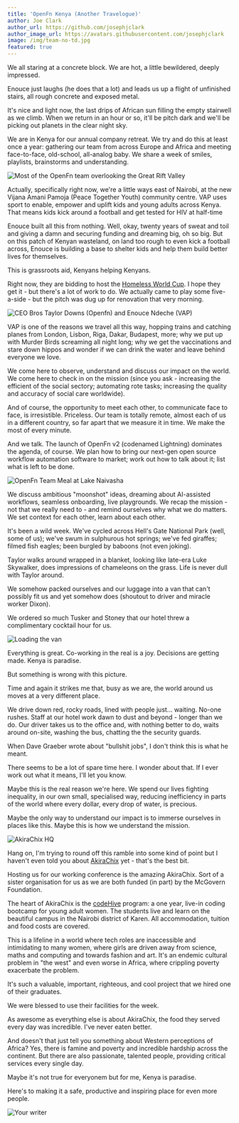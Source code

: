 ```yaml
---
title: 'OpenFn Kenya (Another Travelogue)'
author: Joe Clark
author_url: https://github.com/josephjclark
author_image_url: https://avatars.githubusercontent.com/josephjclark
image: /img/team-no-td.jpg
featured: true
---
```


We all staring at a concrete block. We are hot, a little bewildered, deeply impressed.

Enouce just laughs (he does that a lot) and leads us up a flight of unfinished stairs, all rough concrete and exposed metal.

It's nice and light now, the last drips of African sun filling the empty stairwell as we climb. When we return in an hour or so, it'll be pitch dark and we'll be picking out planets in the clear night sky.

We are in Kenya for our annual company retreat. We try and do this at least once a year: gathering our team from across Europe and Africa and meeting face-to-face, old-school, all-analog baby. We share a week of smiles, playlists, brainstorms and understanding.

<!--some image -->
![Most of the OpenFn team overlooking the Great Rift Valley](/img/team-kenya.jpg)

<!--truncate-->

Actually, specifically right now, we're a little ways east of Nairobi, at the new Vijana Amani Pamoja (Peace Together Youth) community centre. VAP uses sport to enable, empower and uplift kids and young adults across Kenya. That means kids kick around a football and get tested for HIV at half-time

Enouce built all this from nothing. Well, okay, twenty years of sweat and toil and giving a damn and securing funding and dreaming big, oh so big. But on this patch of Kenyan wasteland, on land too rough to even kick a football across, Enouce is building a base to shelter kids and help them build better lives for themselves.

This is grassroots aid, Kenyans helping Kenyans.

Right now, they are bidding to host the [Homeless World Cup](https://www.homelessworldcup.org/stories/more-than-a-game-using-football-to-drive-social-change-in-kenya). I hope they get it - but there's a lot of work to do. We actually came to play some five-a-side - but the pitch was dug up for renovation that very morning.

![CEO Bros Taylor Downs (Openfn) and Enouce Ndeche (VAP)](/img/taylor-enouce.jpeg)

VAP is one of the reasons we travel all this way, hopping trains and catching planes from London, Lisbon, Riga, Dakar, Budapest, more; why we put up with Murder Birds screaming all night long; why we get the vaccinations and stare down hippos and wonder if we can drink the water and leave behind everyone we love.

We come here to observe, understand and discuss our impact on the world. We come here to check in on the mission (since you ask - increasing the efficient of the social sectory; automating rote tasks; increasing the quality and accuracy of social care worldwide). 

And of course, the opportunity to meet each other, to communicate face to face, is irresistible. Priceless. Our team is totally remote, almost each of us in a different country, so far apart that we measure it in time. We make the most of every minute.

And we talk. The launch of OpenFn v2 (codenamed Lightning) dominates the agenda, of course. We plan how to bring our next-gen open source workflow automation software to market; work out how to talk about it; list what is left to be done.

![OpenFn Team Meal at Lake Naivasha](/img/team-kenya-meal.jpg)

We discuss ambitious "moonshot" ideas, dreaming about AI-assisted workflows, seamless onboarding, live playgrounds. We recap the mission - not that we really need to - and remind ourselves why what we do matters. We set context for each other, learn about each other.

It's been a wild week. We've cycled across Hell's Gate National Park (well, some of us); we've swum in sulphurous hot springs; we've fed giraffes; filmed fish eagles; been burgled by baboons (not even joking).

Taylor walks around wrapped in a blanket, looking like late-era Luke Skywalker, does impressions of chameleons on the grass. Life is never dull with Taylor around.

We somehow packed ourselves and our luggage into a van that can't possibly fit us and yet somehow does (shoutout to driver and miracle worker Dixon).

We ordered so much Tusker and Stoney that our hotel threw a complimentary cocktail hour for us.

![Loading the van](/img/dixons-van.webp)

Everything is great. Co-working in the real is a joy. Decisions are getting made. Kenya is paradise.

But something is wrong with this picture.

Time and again it strikes me that, busy as we are, the world around us moves at a very different place.

We drive down red, rocky roads, lined with people just... waiting. No-one rushes. Staff at our hotel work dawn to dust and beyond - longer than we do. Our driver takes us to the office and, with nothing better to do, waits around on-site, washing the bus, chatting the the security guards.

When Dave Graeber wrote about "bullshit jobs", I don't think this is what he meant.

There seems to be a lot of spare time here. I wonder about that. If I ever work out what it means, I'll let you know.

Maybe this is the real reason we're here. We spend our lives fighting inequality, in our own small, specialised way, reducing inefficiency in parts of the world where every dollar, every drop of water, is precious.

Maybe the only way to understand our impact is to immerse ourselves in places like this. Maybe this is how we understand the mission.

![AkiraChix HQ](/img/akira-chix.jpg)

Hang on, I'm trying to round off this ramble into some kind of point but I haven't even told you about [AkiraChix](https://akirachix.com/) yet - that's the best bit.

Hosting us for our working conference is the amazing AkiraChix. Sort of a sister organisation for us as we are both funded (in part) by the McGovern Foundation.

The heart of AkiraChix is the [codeHive](https://akirachix.com/programs/codeHive/) program: a one year, live-in coding bootcamp for young adult women. The students live and learn on the beautiful campus in the Nairobi district of Karen. All accommodation, tuition and food costs are covered.

This is a lifeline in a world where tech roles are inaccessible and intimidating to many women, where girls are driven away from science, maths and computing and towards fashion and art. It's an endemic cultural problem in "the west" and even worse in Africa, where crippling poverty exacerbate the problem.

It's such a valuable, important, righteous, and cool project that we hired one of their graduates.

We were blessed to use their facilities for the week.

As awesome as everything else is about AkiraChix, the food they served every day was incredible. I've never eaten better.

And doesn't that just tell you something about Western perceptions of Africa? Yes, there is famine and poverty and incredible hardship across the continent. But there are also passionate, talented people, providing critical services every single day.

Maybe it's not true for everyonem but for me, Kenya is paradise.

Here's to making it a safe, productive and inspiring place for even more people.

![Your writer](/img/kenya-joe.jpg)